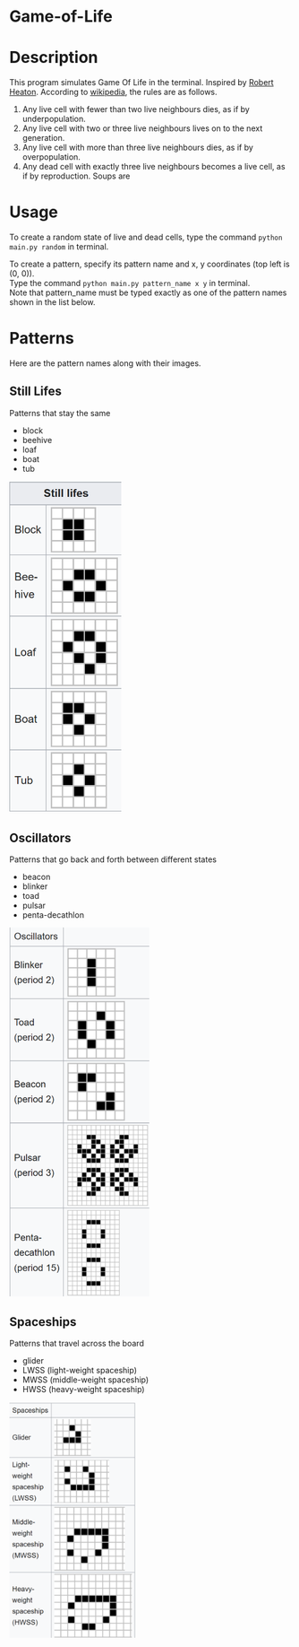 # Game-of-Life
# Description
This program simulates Game Of Life in the terminal. Inspired by [Robert Heaton](https://robertheaton.com/2018/07/20/project-2-game-of-life/).
According to [wikipedia](https://en.wikipedia.org/wiki/Conway%27s_Game_of_Life), the rules are as follows.
1. Any live cell with fewer than two live neighbours dies, as if by underpopulation.
2. Any live cell with two or three live neighbours lives on to the next generation.
3. Any live cell with more than three live neighbours dies, as if by overpopulation.
4. Any dead cell with exactly three live neighbours becomes a live cell, as if by reproduction.
Soups are 

# Usage
To create a random state of live and dead cells, type the command `python main.py random` in terminal.  

To create a pattern, specify its pattern name and x, y coordinates (top left is (0, 0)).  
Type the command `python main.py pattern_name x y` in terminal.  
Note that pattern_name must be typed exactly as one of the pattern names shown in the list below.

# Patterns
Here are the pattern names along with their images.
## Still Lifes
Patterns that stay the same
- block
- beehive
- loaf
- boat
- tub 

<img src="data/still.png" alt="Still Lifes" width="200" />

## Oscillators
Patterns that go back and forth between different states
- beacon
- blinker
- toad
- pulsar
- penta-decathlon  

<img src="data/oscillators.png" alt="Oscillators" width="250" />

## Spaceships
Patterns that travel across the board
- glider
- LWSS (light-weight spaceship)
- MWSS (middle-weight spaceship)
- HWSS (heavy-weight spaceship)  

<img src="data/spaceships.png" alt="Spaceships" width="225" />